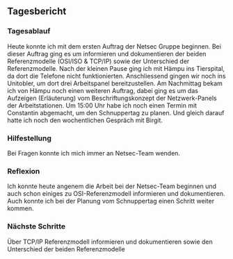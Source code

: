 ## Tagesbericht 


### Tagesablauf
Heute konnte ich mit dem ersten Auftrag der Netsec Gruppe beginnen. Bei dieser Auftrag ging es um informieren und dokumentieren der beiden Referenzmodelle (OSI/ISO & TCP/IP) sowie der Unterschied der Referenzmodelle. Nach der kleinen Pause ging ich mit Hämpu ins Tierspital, da dort die Telefone nicht funktionierten. Anschliessend gingen wir noch ins Unitobler, um dort drei Arbeitspanel bereitzustellen. Am Nachmittag bekam ich von Hämpu noch einen weiteren Auftrag, dabei ging es um das Aufzeigen (Erläuterung) vom Beschriftungskonzept der Netzwerk-Panels der Arbeitstationen. Um 15:00 Uhr habe ich noch einen Termin mit Constantin abgemacht, um den Schnuppertag zu planen. Und gleich darauf hatte ich noch den wochentlichen Gespräch mit Birgit. 

### Hilfestellung
Bei Fragen konnte ich mich immer an Netsec-Team wenden. 

### Reflexion
Ich konnte heute angenem die Arbeit bei der Netsec-Team beginnen und auch schon einiges zu OSI-Referenzmodell informieren und dokumentieren. Auch konnte ich bei der Planung vom Schnuppertag einen Schritt weiter kommen.  

### Nächste Schritte 
Über TCP/IP Referenzmodell informieren und dokumentieren sowie den Unterschied der beiden Referenzmodelle

